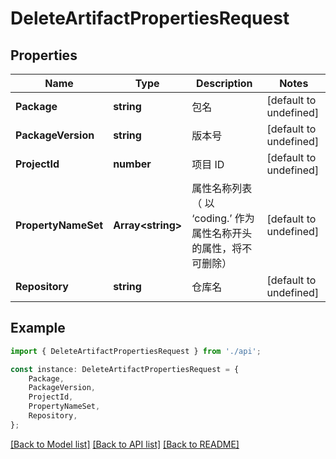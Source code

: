 # DeleteArtifactPropertiesRequest


## Properties

Name | Type | Description | Notes
------------ | ------------- | ------------- | -------------
**Package** | **string** | 包名 | [default to undefined]
**PackageVersion** | **string** | 版本号 | [default to undefined]
**ProjectId** | **number** | 项目 ID | [default to undefined]
**PropertyNameSet** | **Array&lt;string&gt;** | 属性名称列表（ 以 ‘coding.’ 作为属性名称开头的属性，将不可删除） | [default to undefined]
**Repository** | **string** | 仓库名 | [default to undefined]

## Example

```typescript
import { DeleteArtifactPropertiesRequest } from './api';

const instance: DeleteArtifactPropertiesRequest = {
    Package,
    PackageVersion,
    ProjectId,
    PropertyNameSet,
    Repository,
};
```

[[Back to Model list]](../README.md#documentation-for-models) [[Back to API list]](../README.md#documentation-for-api-endpoints) [[Back to README]](../README.md)
